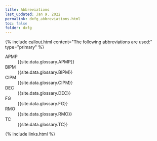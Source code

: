 ```yaml
---
title: Abbreviations
last_updated: Jan 9, 2022
permalink: dxfg_abbreviations.html
toc: false
folder: dxfg
---
```

{% include callout.html 
    content="The following abbreviations are used:" 
    type="primary" 
%}

<dl class="dl-horizontal">

<dt id="APMP">APMP</dt>
<dd>{{site.data.glossary.APMP}}</dd>

<dt id="BIPM">BIPM</dt>
<dd>{{site.data.glossary.BIPM}}</dd>

<dt id="CIPM">CIPM</dt>
<dd>{{site.data.glossary.CIPM}}</dd>

<dt id="DEC">DEC</dt>
<dd>{{site.data.glossary.DEC}}</dd>

<dt id="FG">FG</dt>
<dd>{{site.data.glossary.FG}}</dd>

<dt id="RMO">RMO</dt>
<dd>{{site.data.glossary.RMO}}</dd>

<dt id="TC">TC</dt>
<dd>{{site.data.glossary.TC}}</dd>

</dl>

{% include links.html %}
